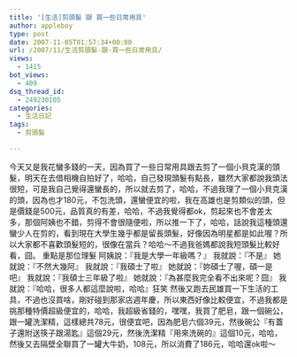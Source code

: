 ```yaml
---
title: '[生活]剪頭髮 跟 買一些日常用具'
author: appleboy
type: post
date: 2007-11-05T01:57:34+00:00
url: /2007/11/生活剪頭髮-跟-買一些日常用具/
views:
  - 1415
bot_views:
  - 409
dsq_thread_id:
  - 249230105
categories:
  - 生活日記
tags:
  - 剪頭髮

---
```

今天又是我花蠻多錢的一天，因為買了一些日常用具跟去剪了一個小貝克漢的頭髮，明天在去借相機自拍好了，哈哈，自己發現頭髮有點長，雖然大家都說我頭法很短，可是我自己覺得還蠻長的，所以就去剪了，哈哈，不過我理了一個小貝克漢的頭，因為也才180元，不包洗頭，還蠻便宜的啦，我在高雄也是剪類似的頭，但是價錢是500元，品質真的有差，哈哈，不過我覺得都ok，剪起來也不會差太多，那個阿姨也不錯，剪得不會很隨便啦，所以推一下了，哈哈，話說我這種頭還蠻少人在剪的，看到現在大學生幾乎都是留長頭髮，好像因為明星都是如此喔？所以大家都不喜歡頭髮短的，很像在當兵？哈哈～不過我爸媽都說我短頭髮比較好看，囧。 重點是那位理髮 阿姨說：『我是大學一年級嗎？』 我就說：『不是』 她就說：『不然大幾阿』 我就說：『我碩士了啦』 她就說：『妳碩士了喔，碩一是吧』 我就說：『我碩士三年級了啦』 她就說：『為甚麼我完全看不出來呢？囧』 我就說：『哈哈，很多人都這麼說啦，哈哈』狂笑 然後又跑去民雄買一下生活的工具，不過也沒買啥，剛好碰到那家店週年慶，所以東西好像比較便宜，不過我都是挑那種特價超級便宜的，哈哈，我超級省錢的，嘿嘿，我買了肥皂，跟一個碗公，跟一罐洗潔精，這樣總共78元，很便宜吧，因為肥皂六個39元，然後碗公『有蓋子還附送筷子跟湯匙』這個29元，然後洗潔精『用來洗碗的』這個10元，哈哈，然後又去隔壁全聯買了一罐大牛奶，108元，所以消費了186元，哈哈還ok啦～